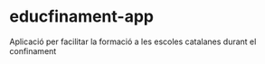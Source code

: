 # educfinament-app
Aplicació per facilitar la formació a les escoles catalanes durant el confinament
